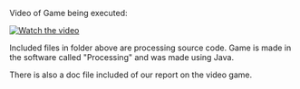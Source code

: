 Video of Game being executed: 

[![Watch the video](https://i.imgur.com/N7EshB3.png)](https://youtu.be/MHu9OB3THvo)

Included files in folder above are processing source code. Game is made in the software called "Processing" and was made using Java.

There is also a doc file included of our report on the video game.
